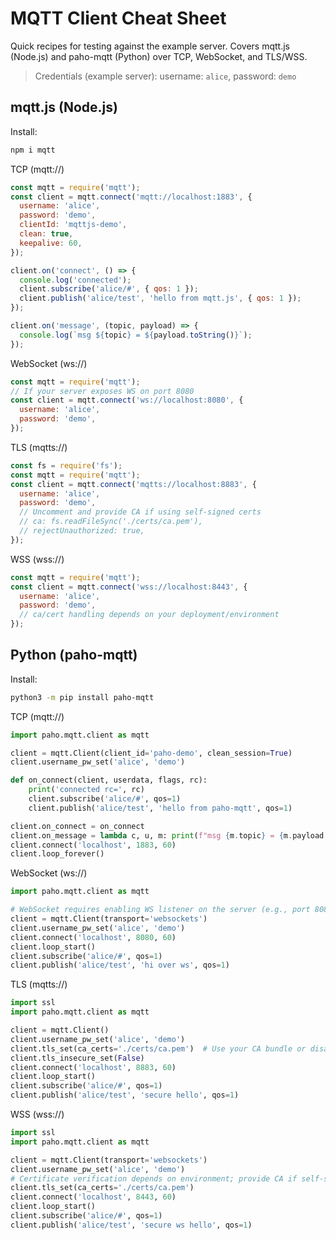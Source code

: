 # MQTT Client Cheat Sheet

Quick recipes for testing against the example server. Covers mqtt.js (Node.js) and paho-mqtt (Python) over TCP, WebSocket, and TLS/WSS.

> Credentials (example server): username: `alice`, password: `demo`

## mqtt.js (Node.js)

Install:
```bash
npm i mqtt
```

TCP (mqtt://)
```js
const mqtt = require('mqtt');
const client = mqtt.connect('mqtt://localhost:1883', {
  username: 'alice',
  password: 'demo',
  clientId: 'mqttjs-demo',
  clean: true,
  keepalive: 60,
});

client.on('connect', () => {
  console.log('connected');
  client.subscribe('alice/#', { qos: 1 });
  client.publish('alice/test', 'hello from mqtt.js', { qos: 1 });
});

client.on('message', (topic, payload) => {
  console.log(`msg ${topic} = ${payload.toString()}`);
});
```

WebSocket (ws://)
```js
const mqtt = require('mqtt');
// If your server exposes WS on port 8080
const client = mqtt.connect('ws://localhost:8080', {
  username: 'alice',
  password: 'demo',
});
```

TLS (mqtts://)
```js
const fs = require('fs');
const mqtt = require('mqtt');
const client = mqtt.connect('mqtts://localhost:8883', {
  username: 'alice',
  password: 'demo',
  // Uncomment and provide CA if using self-signed certs
  // ca: fs.readFileSync('./certs/ca.pem'),
  // rejectUnauthorized: true,
});
```

WSS (wss://)
```js
const mqtt = require('mqtt');
const client = mqtt.connect('wss://localhost:8443', {
  username: 'alice',
  password: 'demo',
  // ca/cert handling depends on your deployment/environment
});
```

## Python (paho-mqtt)

Install:
```bash
python3 -m pip install paho-mqtt
```

TCP (mqtt://)
```python
import paho.mqtt.client as mqtt

client = mqtt.Client(client_id='paho-demo', clean_session=True)
client.username_pw_set('alice', 'demo')

def on_connect(client, userdata, flags, rc):
    print('connected rc=', rc)
    client.subscribe('alice/#', qos=1)
    client.publish('alice/test', 'hello from paho-mqtt', qos=1)

client.on_connect = on_connect
client.on_message = lambda c, u, m: print(f"msg {m.topic} = {m.payload.decode()}")
client.connect('localhost', 1883, 60)
client.loop_forever()
```

WebSocket (ws://)
```python
import paho.mqtt.client as mqtt

# WebSocket requires enabling WS listener on the server (e.g., port 8080)
client = mqtt.Client(transport='websockets')
client.username_pw_set('alice', 'demo')
client.connect('localhost', 8080, 60)
client.loop_start()
client.subscribe('alice/#', qos=1)
client.publish('alice/test', 'hi over ws', qos=1)
```

TLS (mqtts://)
```python
import ssl
import paho.mqtt.client as mqtt

client = mqtt.Client()
client.username_pw_set('alice', 'demo')
client.tls_set(ca_certs='./certs/ca.pem')  # Use your CA bundle or disable for testing
client.tls_insecure_set(False)
client.connect('localhost', 8883, 60)
client.loop_start()
client.subscribe('alice/#', qos=1)
client.publish('alice/test', 'secure hello', qos=1)
```

WSS (wss://)
```python
import ssl
import paho.mqtt.client as mqtt

client = mqtt.Client(transport='websockets')
client.username_pw_set('alice', 'demo')
# Certificate verification depends on environment; provide CA if self-signed
client.tls_set(ca_certs='./certs/ca.pem')
client.connect('localhost', 8443, 60)
client.loop_start()
client.subscribe('alice/#', qos=1)
client.publish('alice/test', 'secure ws hello', qos=1)
```